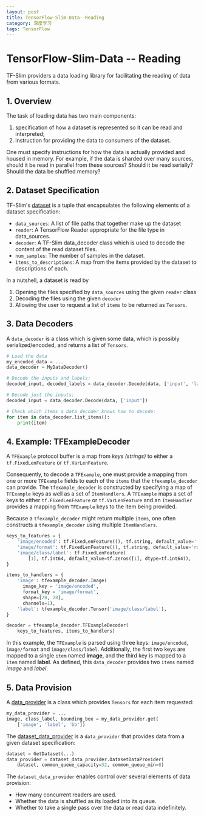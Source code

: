 ```yaml
---
layout: post
title: TensorFlow-Slim-Data--Reading
category: 深度学习
tags: TensorFlow
---
```


# TensorFlow-Slim-Data -- Reading
TF-Slim providers a data loading library for facilitating the reading of data from various formats.


## 1. Overview
The task of loading data has two main components: 
1. specification of how a dataset is represented so it can be read and interpreted;
2. instruction for providing the data to consumers of the dataset.

One must specify instructions for how the data is actually provided and housed in memory. For example, if the data is sharded over many sources, should it be read in parallel from these sources? Should it be read serially? Should the data be shuffled memory?


## 2. Dataset Specification
TF-Slim's [dataset](https://github.com/tensorflow/tensorflow/blob/master/tensorflow/contrib/slim/python/slim/data/dataset.py) is a tuple that encapsulates the following elements of a dataset specification:

* `data_sources`: A list of file paths that together make up the dataset
* `reader`: A TensorFlow Reader appropriate for the file type in data_sources.
* `decoder`: A TF-Slim data_decoder class which is used to decode the content of the read dataset files.
* `num_samples`: The number of samples in the dataset.
* `items_to_descriptions`: A map from the items provided by the dataset to descriptions of each.

In a nutshell, a dataset is read by 
1. Opening the files specified by `data_sources` using the given `reader` class 
2. Decoding the files using the given `decoder`
3. Allowing the user to request a list of `items` to be returned as `Tensors`.


## 3. Data Decoders
A `data_decoder` is a class which is given some data, which is possibly serialized/encoded, and returns a list of `Tensors`.

```python
# Load the data
my_encoded_data = ...
data_decoder = MyDataDecoder()

# Decode the inputs and labels:
decoded_input, decoded_labels = data_decoder.Decode(data, ['input', 'labels'])

# Decode just the inputs:
decoded_input = data_decoder.Decode(data, ['input'])

# Check which items a data decoder knows how to decode:
for item in data_decoder.list_items():
	print(item)
```


## 4. Example: TFExampleDecoder
A `TFExample` protocol buffer is a map from *keys (strings)* to either a `tf.FixedLenFeature` or `tf.VarLenFeature`.

Consequently, to decode a `TFExample`, one must provide a mapping from one or more `TFExample` fields to each of the `items` that the `tfexample_decoder` can provide.
The `tfexample_decoder` is constructed by specifying a map of `TFExample` keys as well as a set of `ItemHandlers`. A `TFExample` maps a set of keys to either `tf.FixedLenFeature` or `tf.VarLenFeature` and an `ItemHandler` provides a mapping from `TFExample` keys to the item being provided.

Because a `tfexample_decoder` might return multiple `items`, one often constructs a `tfexample_decoder` using multiple `ItemHandlers`.

```python
keys_to_features = {
    'image/encoded': tf.FixedLenFeature((), tf.string, default_value=''),
    'image/format': tf.FixedLenFeature((), tf.string, default_value='raw'),
    'image/class/label': tf.FixedLenFeature(
        [1], tf.int64, default_value=tf.zeros([1], dtype=tf.int64)),
}

items_to_handlers = {
    'image': tfexample_decoder.Image(
      image_key = 'image/encoded',
      format_key = 'image/format',
      shape=[28, 28],
      channels=1),
    'label': tfexample_decoder.Tensor('image/class/label'),
}

decoder = tfexample_decoder.TFExampleDecoder(
    keys_to_features, items_to_handlers)
```

In this example, the `TFExample` is parsed using three keys: `image/encoded`, `image/format` and `image/class/label`. Additionally, the first two keys are mapped to a single `item` named **image**, and the third key is mapped to a `item` named **label**. As defined, this `data_decoder` provides two `items` named *image* and *label*.


## 5. Data Provision
A [data_provider](https://github.com/tensorflow/tensorflow/blob/master/tensorflow/contrib/slim/python/slim/data/data_provider.py) is a class which provides `Tensors` for each item requested:

```python
my_data_provider = ...
image, class_label, bounding_box = my_data_provider.get(
    ['image', 'label', 'bb'])
```

The [dataset_data_provider](https://github.com/tensorflow/tensorflow/blob/master/tensorflow/contrib/slim/python/slim/data/dataset_data_provider.py) is a `data_provider` that provides data from a given dataset specification:

```python
dataset = GetDataset(...)
data_provider = dataset_data_provider.DatasetDataProvider(
    dataset, common_queue_capacity=32, common_queue_min=8)
```

The `dataset_data_provider` enables control over several elements of data provision:
* How many concurrent readers are used.
* Whether the data is shuffled as its loaded into its queue.
* Whether to take a single pass over the data or read data indefinitely.
